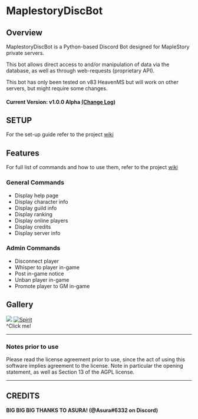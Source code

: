 # MaplestoryDiscBot


## Overview
  MaplestoryDiscBot is a Python-based Discord Bot designed for MapleStory private servers.
  
  This bot allows direct access to and/or manipulation of data via the database, as well as through web-requests (proprietary API).
  
  This bot has only been tested on v83 HeavenMS but will work on other servers, but might require some changes.
  #### Current Version: v1.0.0 Alpha [(Change Log)](changelog.md)  

## SETUP
For the set-up guide refer to the project [wiki](https://github.com/Descended/MaplestoryDiscBot/wiki/Setup)

## Features
For full list of commands and how to use them, refer to the project [wiki](https://github.com/Descended/MaplestoryDiscBot/wiki/List-of-Commands)
### General Commands
  - Display help page
  - Display character info
  - Display guild info
  - Display ranking
  - Display online players
  - Display credits
  - Display server info
  
### Admin Commands  
  - Disconnect player
  - Whisper to player in-game
  - Post in-game notice
  - Unban player in-game
  - Promote player to GM in-game

## Gallery
![](https://cdn.discordapp.com/attachments/729217437966270464/775019302997852190/unknown.png)
[![Spirit](https://img.youtube.com/vi/1yGeVdkj5_s/0.jpg)](https://www.youtube.com/watch?v=1yGeVdkj5_s)  
^Click me!

---

### Notes prior to use
Please read the license agreement prior to use, since the act of using this software implies agreement to the license. Note in particular the opening statement, as well as Section 13 of the AGPL license.

---
## CREDITS
**BIG BIG BIG THANKS TO ASURA! (@Asura#6332 on Discord)**
